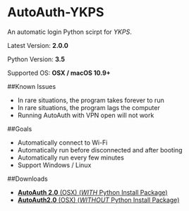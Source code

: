 # AutoAuth-YKPS

An automatic login Python scirpt for *YKPS*.

Latest Version: **2.0.0**

Python Version: **3.5**

Supported OS: **OSX / macOS 10.9+**

##Known Issues
* In rare situations, the program takes forever to run
* In rare situations, the program lags the computer
* Running AutoAuth with VPN open will not work

##Goals
* Automatically connect to Wi-Fi
* Automatically run before disconnected and after booting
* Automatically run every few minutes
* Support Windows / Linux

##Downloads
* [**AutoAuth 2.0** (OSX) (*WITH* Python Install Package)](https://pan.baidu.com/s/1miATkb2)  
* [**AutoAuth2.0** (OSX) (*WITHOUT* Python Install Package)](https://pan.baidu.com/s/1bp9jBaR)
